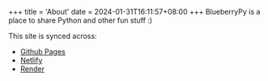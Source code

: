 +++
title = 'About'
date = 2024-01-31T16:11:57+08:00
+++
BlueberryPy is a place to share Python and other fun stuff :)

This site is synced across:

- [Github Pages](https://linzeyang.github.io/blog/)
- [Netlify](https://blueberrypy.netlify.app/)
- [Render](https://blueberrypy.onrender.com/)
